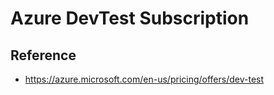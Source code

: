# Azure DevTest Subscription

## Reference

* <https://azure.microsoft.com/en-us/pricing/offers/dev-test>
